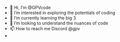 - 👋 Hi, I’m @GPVcode
- 👀 I’m interested in exploring the potentials of coding
- 🌱 I’m currently learning the big 3
- 💞️ I’m looking to understand the nuances of code
- 📫 How to reach me Discord @gpv
- 

<!---
GPVcode/GPVcode is a ✨ special ✨ repository because its `README.md` (this file) appears on your GitHub profile.
You can click the Preview link to take a look at your changes.
--->
